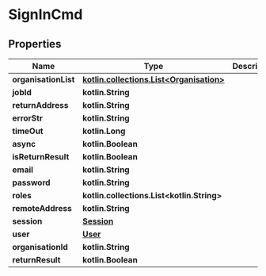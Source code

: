 
# SignInCmd

## Properties
Name | Type | Description | Notes
------------ | ------------- | ------------- | -------------
**organisationList** | [**kotlin.collections.List&lt;Organisation&gt;**](Organisation.md) |  | 
**jobId** | **kotlin.String** |  | 
**returnAddress** | **kotlin.String** |  | 
**errorStr** | **kotlin.String** |  | 
**timeOut** | **kotlin.Long** |  | 
**async** | **kotlin.Boolean** |  | 
**isReturnResult** | **kotlin.Boolean** |  | 
**email** | **kotlin.String** |  | 
**password** | **kotlin.String** |  | 
**roles** | **kotlin.collections.List&lt;kotlin.String&gt;** |  | 
**remoteAddress** | **kotlin.String** |  | 
**session** | [**Session**](Session.md) |  | 
**user** | [**User**](User.md) |  | 
**organisationId** | **kotlin.String** |  | 
**returnResult** | **kotlin.Boolean** |  |  [optional]



